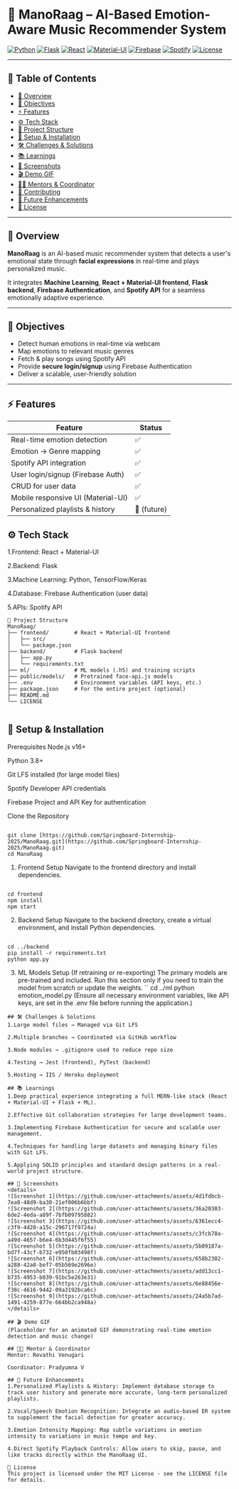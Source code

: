 # 🎵 ManoRaag – AI-Based Emotion-Aware Music Recommender System

[![Python](https://img.shields.io/badge/Python-3.8+-blue?style=for-the-badge&logo=python)](https://www.python.org/)
[![Flask](https://img.shields.io/badge/Flask-2+-black?style=for-the-badge&logo=flask)](https://flask.palletsprojects.com/)
[![React](https://img.shields.io/badge/React-17+-blue?style=for-the-badge&logo=react)](https://reactjs.org/)
[![Material-UI](https://img.shields.io/badge/Material--UI-5+-blue?style=for-the-badge)](https://mui.com/)
[![Firebase](https://img.shields.io/badge/Firebase-auth-orange?style=for-the-badge&logo=firebase)](https://firebase.google.com/)
[![Spotify](https://img.shields.io/badge/Spotify-API-green?style=for-the-badge&logo=spotify)](https://developer.spotify.com/)
[![License](https://img.shields.io/badge/License-MIT-green?style=for-the-badge)](LICENSE)

---

## 📑 Table of Contents
- [📌 Overview](#-overview)
- [🎯 Objectives](#-objectives)
- [⚡ Features](#-features)
- [⚙️ Tech Stack](#-tech-stack)
- [📂 Project Structure](#-project-structure)
- [🚀 Setup & Installation](#-setup--installation)
- [🛠️ Challenges & Solutions](#-challenges--solutions)
- [📚 Learnings](#-learnings)
- [📸 Screenshots](#-screenshots)
- [🎬 Demo GIF](#-demo-gif)
- [👨‍🏫 Mentors & Coordinator](#-mentors--coordinator)
- [🤝 Contributing](#-contributing)
- [🚀 Future Enhancements](#-future-enhancements)
- [📄 License](#-license)

---

## 📌 Overview

**ManoRaag** is an AI-based music recommender system that detects a user's emotional state through **facial expressions** in real-time and plays personalized music. 

It integrates **Machine Learning**, **React + Material-UI frontend**, **Flask backend**, **Firebase Authentication**, and **Spotify API** for a seamless emotionally adaptive experience.

---

## 🎯 Objectives

- Detect human emotions in real-time via webcam 
- Map emotions to relevant music genres 
- Fetch & play songs using Spotify API 
- Provide **secure login/signup** using Firebase Authentication 
- Deliver a scalable, user-friendly solution 

---

## ⚡ Features

| Feature | Status |
|---------|--------|
| Real-time emotion detection | ✅ |
| Emotion → Genre mapping | ✅ |
| Spotify API integration | ✅ |
| User login/signup (Firebase Auth) | ✅ |
| CRUD for user data | ✅ |
| Mobile responsive UI (Material-UI) | ✅ |
| Personalized playlists & history | 🚧 (future) |


## ⚙️ Tech Stack
1.Frontend: React + Material-UI

2.Backend: Flask

3.Machine Learning: Python, TensorFlow/Keras

4.Database: Firebase Authentication (user data)

5.APIs: Spotify API


```
📂 Project Structure
ManoRaag/ 
├── frontend/        # React + Material-UI frontend 
│   ├── src/
│   └── package.json
├── backend/         # Flask backend 
│   ├── app.py
│   └── requirements.txt
├── ml/              # ML models (.h5) and training scripts 
├── public/models/   # Pretrained face-api.js models 
├── .env             # Environment variables (API keys, etc.)
├── package.json     # For the entire project (optional)
├── README.md 
└── LICENSE 
 
```
## 🚀 Setup & Installation
Prerequisites
Node.js v16+

Python 3.8+

Git LFS installed (for large model files)

Spotify Developer API credentials

Firebase Project and API Key for authentication

Clone the Repository
```

git clone [https://github.com/Springboard-Internship-2025/ManoRaag.git](https://github.com/Springboard-Internship-2025/ManoRaag.git)
cd ManoRaag
```
1. Frontend Setup
Navigate to the frontend directory and install dependencies.
```

cd frontend
npm install
npm start

```
2. Backend Setup
Navigate to the backend directory, create a virtual environment, and install Python dependencies.
```

cd ../backend
pip install -r requirements.txt
python app.py

```
3. ML Models Setup (If retraining or re-exporting)
The primary models are pre-trained and included. Run this section only if you need to train the model from scratch or update the weights.
``
cd ../ml
python emotion_model.py
(Ensure all necessary environment variables, like API keys, are set in the .env file before running the application.)
```
## 🛠️ Challenges & Solutions
1.Large model files → Managed via Git LFS

2.Multiple branches → Coordinated via GitHub workflow

3.Node modules → .gitignore used to reduce repo size

4.Testing → Jest (frontend), PyTest (backend)

5.Hosting → IIS / Heroku deployment

## 📚 Learnings
1.Deep practical experience integrating a full MERN-like stack (React + Material-UI + Flask + ML).

2.Effective Git collaboration strategies for large development teams.

3.Implementing Firebase Authentication for secure and scalable user management.

4.Techniques for handling large datasets and managing binary files with Git LFS.

5.Applying SOLID principles and standard design patterns in a real-world project structure.

## 📸 Screenshots
<details>
![Screenshot 1](https://github.com/user-attachments/assets/4d1fdbcb-7ea8-48d9-ba30-21ef006b6bbf)
![Screenshot 2](https://github.com/user-attachments/assets/36a20303-6de2-4eda-a89f-7bfb09795882)
![Screenshot 3](https://github.com/user-attachments/assets/6361ecc4-c3f9-4d20-a15c-296717f9724a)
![Screenshot 4](https://github.com/user-attachments/assets/c3fcb78a-a49d-4657-b6e4-6b3d445f6f55)
![Screenshot 5](https://github.com/user-attachments/assets/5b09187a-bd7f-43cf-b732-e950fb03498f)
![Screenshot 6](https://github.com/user-attachments/assets/658b2302-a288-42a8-bef7-05b569e2696e)
![Screenshot 7](https://github.com/user-attachments/assets/add13cc1-b735-4953-b039-91bc5e263e31)
![Screenshot 8](https://github.com/user-attachments/assets/6e88456e-f38c-4616-9442-09a3192bca6c)
![Screenshot 9](https://github.com/user-attachments/assets/24a5b7ad-1491-4259-877e-664bb2ca948a)
</details>

## 🎬 Demo GIF
(Placeholder for an animated GIF demonstrating real-time emotion detection and music change)

## 👨‍🏫 Mentor & Coordinator
Mentor: Revathi Venugari

Coordinator: Pradyumna V

## 🚀 Future Enhancements
1.Personalized Playlists & History: Implement database storage to track user history and generate more accurate, long-term personalized playlists.

2.Vocal/Speech Emotion Recognition: Integrate an audio-based ER system to supplement the facial detection for greater accuracy.

3.Emotion Intensity Mapping: Map subtle variations in emotion intensity to variations in music tempo and key.

4.Direct Spotify Playback Controls: Allow users to skip, pause, and like tracks directly within the ManoRaag UI.

📄 License
This project is licensed under the MIT License - see the LICENSE file for details.

